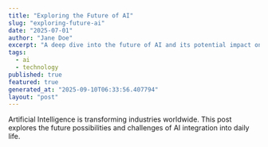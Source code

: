 ```yaml
---
title: "Exploring the Future of AI"
slug: "exploring-future-ai"
date: "2025-07-01"
author: "Jane Doe"
excerpt: "A deep dive into the future of AI and its potential impact on various sectors."
tags:
  - ai
  - technology
published: true
featured: true
generated_at: "2025-09-10T06:33:56.407794"
layout: "post"
---
```


Artificial Intelligence is transforming industries worldwide. This post explores the future possibilities and challenges of AI integration into daily life.